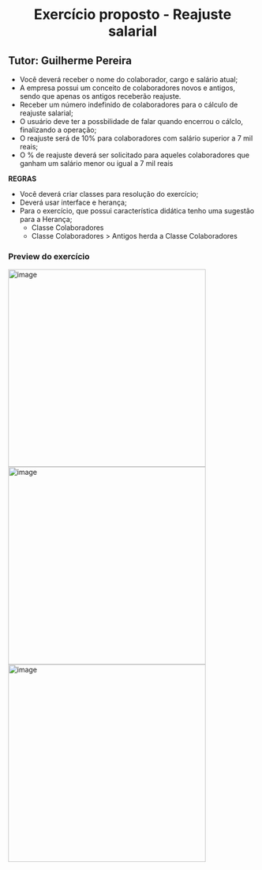 <div align="center">
<h1>Exercício proposto - Reajuste salarial</h1>
</div>


## Tutor: Guilherme Pereira
 - Você deverá receber o nome do colaborador, cargo e salário atual;
 - A empresa possui um conceito de colaboradores novos e antigos, sendo que apenas os antigos receberão reajuste.
 - Receber um número indefinido de colaboradores para o cálculo de reajuste salarial;
 - O usuário deve ter a possbilidade de falar quando encerrou o cálclo, finalizando a operação;
 - O reajuste será de 10% para colaboradores com salário superior a 7 mil reais;
 - O % de reajuste deverá ser solicitado para aqueles colaboradores que ganham um salário menor ou igual a 7 mil reais
 
 <b>REGRAS</b>
 
 - Você deverá criar classes para resolução do exercício;
 - Deverá usar interface e herança;
 - Para o exercício, que possui característica didática tenho uma sugestão para a Herança;
   - Classe Colaboradores
   - Classe Colaboradores > Antigos herda a Classe Colaboradores


### Preview do exercício

<img width="400" alt="image" src="https://user-images.githubusercontent.com/85114441/204164573-85414a6c-c91a-405f-b50b-64672c650af9.png">
<img width="400" alt="image" src="https://user-images.githubusercontent.com/85114441/204164690-18dd6581-6ddf-47d4-8e00-baa36a1c5096.png">
<img width="400" alt="image" src="https://user-images.githubusercontent.com/85114441/204164710-18c602ce-dd48-4e19-9908-0daedbc9a387.png">
